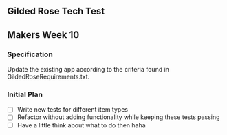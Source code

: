 ## Gilded Rose Tech Test
## Makers Week 10

### Specification

Update the existing app according to the criteria found in
GildedRoseRequirements.txt.

### Initial Plan

- [ ] Write new tests for different item types
- [ ] Refactor without adding functionality while keeping these tests passing
- [ ] Have a little think about what to do then haha
